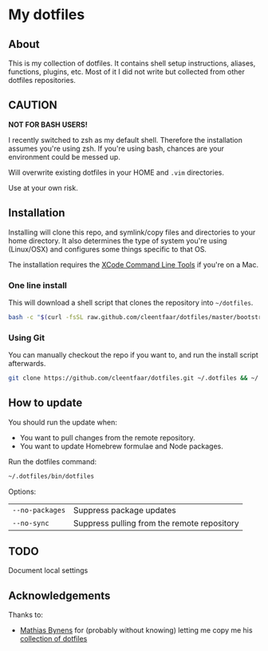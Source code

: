 # My dotfiles

## About
This is my collection of dotfiles. It contains shell setup instructions, aliases, functions, plugins, etc. Most of it I did not write but collected from other dotfiles repositories.

## CAUTION
**NOT FOR BASH USERS!**

I recently switched to zsh as my default shell. Therefore the installation assumes you're using zsh. If you're using bash, chances are your environment could be messed up.

Will overwrite existing dotfiles in your HOME and `.vim` directories. 

Use at your own risk.


## Installation

Installing will clone this repo, and symlink/copy files and directories to your home directory. It also determines the type of system you're using (Linux/OSX) and configures some things specific to that OS.

The installation requires the [XCode Command Line
Tools](https://developer.apple.com/downloads) if you're on a Mac. 

### One line install
This will download a shell script that clones the repository into `~/dotfiles`.

```bash
bash -c "$(curl -fsSL raw.github.com/cleentfaar/dotfiles/master/bootstrap)"
```

### Using Git
You can manually checkout the repo if you want to, and run the install script afterwards.

```bash
git clone https://github.com/cleentfaar/dotfiles.git ~/.dotfiles && ~/.dotfiles/bin/dotfiles
```

## How to update
You should run the update when:

* You want to pull changes from the remote repository.
* You want to update Homebrew formulae and Node packages.

Run the dotfiles command:

```bash
~/.dotfiles/bin/dotfiles
```

Options:

<table>
    <tr>
        <td><code>--no-packages</code></td>
        <td>Suppress package updates</td>
    </tr>
    <tr>
        <td><code>--no-sync</code></td>
        <td>Suppress pulling from the remote repository</td>
    </tr>
</table>

## TODO
Document local settings

## Acknowledgements
Thanks to:

* [Mathias Bynens](http://mathiasbynens.be) for (probably without knowing) letting me copy me his [collection of dotfiles](https://github.com/mathiasbynens/dotfiles)
